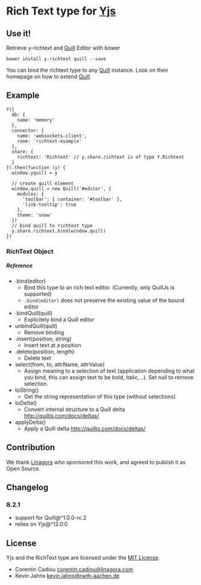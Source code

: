 
# Rich Text type for [Yjs](https://github.com/y-js/yjs)

## Use it!
Retrieve y-richtext and [Quill](quilljs.com) Editor with bower

```
bower install y-richtext quill --save
```

You can bind the richtext type to any [Quill](quilljs.com) instance. Look on their homepage on how to extend [Quill](quilljs.com).

## Example
```
Y({
  db: {
    name: 'memory'
  },
  connector: {
    name: 'websockets-client',
    room: 'richtext-example'
  },
  share: {
    richtext: 'Richtext' // y.share.richtext is of type Y.Richtext
  }
}).then(function (y) {
  window.yquill = y

  // create quill element
  window.quill = new Quill('#editor', {
    modules: {
      'toolbar': { container: '#toolbar' },
      'link-tooltip': true
    },
    theme: 'snow'
  })
  // bind quill to richtext type
  y.share.richtext.bind(window.quill)
})
```

### RichText Object

##### Reference
* .bind(editor)
  * Bind this type to an rich text editor. (Currently, only QuillJs is supported)
  * `.bind(editor)` does not preserve the existing value of the bound editor
* .bindQuill(quill)
  * Explicitely bind a Quill editor
* unbindQuill(quill)
  * Remove binding
* .insert(position, string)
  * Insert text at a position
* .delete(position, length)
  * Delete text
* select(from, to, attrName, attrValue)
  * Assign meaning to a selection of text (application depending to what you bind, this can assign text to be bold, italic, ..). Set null to remove selection.
* toString()
  * Get the string representation of this type (without selections)
* toDelta()
  * Convert internal structure to a Quill delta http://quilljs.com/docs/deltas/
* applyDelta()
  * Apply a Quill delta http://quilljs.com/docs/deltas/


## Contribution
We thank [Linagora](https://www.linagora.com/) who sponsored this work, and agreed to publish it as Open Source.

## Changelog

### 8.2.1
* support for Quill@^1.0.0-rc.2
* relies on Yjs@^12.0.0 

## License
Yjs and the RichText type are licensed under the [MIT License](./LICENSE).

- Corentin Cadiou <corentin.cadiou@linagora.com>
- Kevin Jahns <kevin.jahns@rwth-aachen.de>

